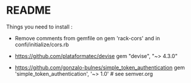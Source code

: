 # README


Things you need to install :

* Remove comments from gemfile on gem 'rack-cors' and in confi/initialize/cors.rb

* https://github.com/plataformatec/devise
	gem "devise", "~> 4.3.0"

* https://github.com/gonzalo-bulnes/simple_token_authentication
	gem 'simple_token_authentication', '~> 1.0' # see semver.org

